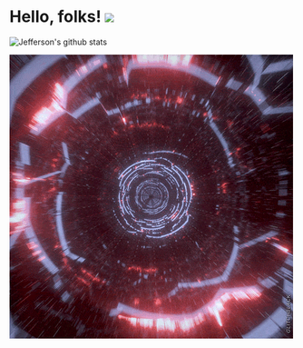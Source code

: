 # Hello, folks! <img src="https://raw.githubusercontent.com/MartinHeinz/MartinHeinz/master/wave.gif" width="30px">


![Jefferson's github stats](https://github-readme-stats.vercel.app/api?username=jeffleon&show_icons=true&theme=radical)


![alt text](gif1.gif)
<!--
**jeffleon/jeffleon** is a ✨ _special_ ✨ repository because its `README.md` (this file) appears on your GitHub profile.

Here are some ideas to get you started:

- 🔭 I’m currently working on ...
- 🌱 I’m currently learning ...
- 👯 I’m looking to collaborate on ...
- 🤔 I’m looking for help with ...
- 💬 Ask me about ...
- 📫 How to reach me: ...
- 😄 Pronouns: ...
- ⚡ Fun fact: ...
-->
